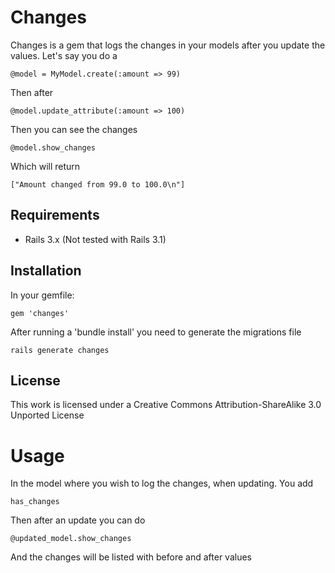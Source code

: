 Changes
============================================================

Changes is a gem that logs the changes in your models after you update the values. Let's say you do a

    @model = MyModel.create(:amount => 99)
    
Then after

    @model.update_attribute(:amount => 100)
    
Then you can see the changes

    @model.show_changes
    
Which will return

    ["Amount changed from 99.0 to 100.0\n"]

Requirements
------------

* Rails 3.x (Not tested with Rails 3.1)

Installation
------------

In your gemfile:

    gem 'changes'

After running a 'bundle install' you need to generate the migrations file

    rails generate changes

License
-------

This work is licensed under a Creative Commons Attribution-ShareAlike 3.0 Unported License

Usage
=====

In the model where you wish to log the changes, when updating. You add

    has_changes
    
Then after an update you can do

    @updated_model.show_changes
    
And the changes will be listed with before and after values

